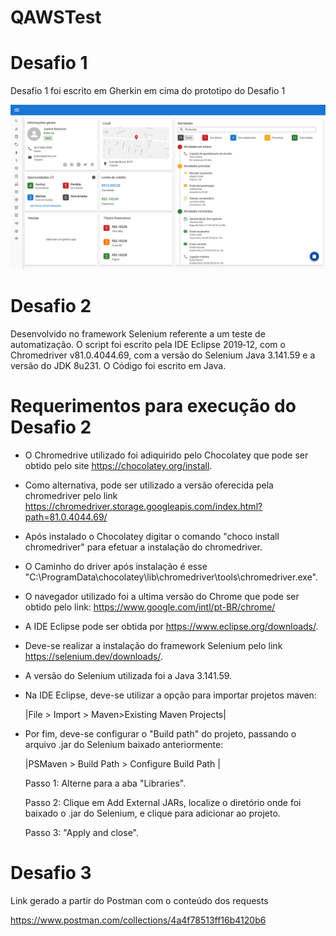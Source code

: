 # QAWSTest

# Desafio 1

Desafio 1 foi escrito em Gherkin em cima do prototipo do Desafio 1

![Desafio 1](https://raw.githubusercontent.com/WealthSystems/qa-challenge/master/images/client-summary.png)

# Desafio 2

Desenvolvido no framework Selenium referente a um teste de automatização.
O script foi escrito pela IDE Eclipse 2019‑12, com o Chromedriver v81.0.4044.69, com a versão do Selenium Java 3.141.59 e a versão do JDK 8u231. O Código foi escrito em Java.

# Requerimentos para execução do Desafio 2

* O Chromedrive utilizado foi adiquirido pelo Chocolatey que pode ser obtido pelo site https://chocolatey.org/install.
* Como alternativa, pode ser utilizado a versão oferecida pela chromedriver pelo link https://chromedriver.storage.googleapis.com/index.html?path=81.0.4044.69/

* Após instalado o Chocolatey digitar o comando "choco install chromedriver" para efetuar a instalação do chromedriver.
* O Caminho do driver após instalação é esse "C:\ProgramData\chocolatey\lib\chromedriver\tools\chromedriver.exe".

* O navegador utilizado foi a ultima versão do Chrome que pode ser obtido pelo link:
  https://www.google.com/intl/pt-BR/chrome/

* A IDE Eclipse pode ser obtida por https://www.eclipse.org/downloads/.

* Deve-se realizar a instalação do framework Selenium pelo link https://selenium.dev/downloads/.
* A versão do Selenium utilizada foi a Java	3.141.59.

* Na IDE Eclipse, deve-se utilizar a opção para importar projetos maven:

    |File > Import > Maven>Existing Maven Projects|
    
* Por fim, deve-se configurar o "Build path" do projeto, passando o arquivo .jar do Selenium baixado anteriormente:

    |PSMaven > Build Path > Configure Build Path |
    
    Passo 1:  Alterne para a aba "Libraries".
    
    Passo 2:  Clique  em  Add  External  JARs, localize o  diretório  onde foi baixado o .jar do Selenium, e clique para adicionar ao projeto.  
    
    Passo 3:  "Apply and close".

# Desafio 3

Link gerado a partir do Postman com o conteúdo dos requests

https://www.postman.com/collections/4a4f78513ff16b4120b6

